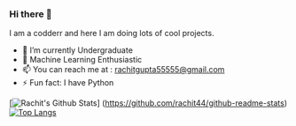 ### Hi there 👋
I am a codderr and here I am doing lots of cool projects.

- 🔭 I’m currently Undergraduate
- 🌱 Machine Learning Enthusiastic
- 📫 You can reach me at : rachitgupta55555@gmail.com
- ⚡ Fun fact: I have Python

[![Rachit's Github Stats](https://github-readme-stats.vercel.app/api?username=rachit44&hide=issues&count_private=true&show_icons=true&theme=calm)]
(https://github.com/rachit44/github-readme-stats)
[![Top Langs](https://github-readme-stats.vercel.app/api/top-langs/?username=rachit44&layout=compact)](https://github.com/rachit44/github-readme-stats)

